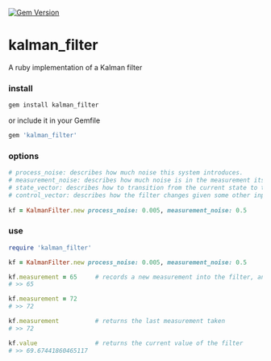 [![Gem Version](https://badge.fury.io/rb/kalman_filter.svg)](https://badge.fury.io/rb/kalman_filter)

# kalman_filter
A ruby implementation of a Kalman filter

### install
```bash
gem install kalman_filter
```
or include it in your Gemfile
```ruby
gem 'kalman_filter'
```
### options

```ruby
# process_noise: describes how much noise this system introduces.
# measurement_noise: describes how much noise is in the measurement itself.
# state_vector: describes how to transition from the current state to the next state.
# control_vector: describes how the filter changes given some other input.
  
kf = KalmanFilter.new process_noise: 0.005, measurement_noise: 0.5
```

### use

```ruby
require 'kalman_filter'

kf = KalmanFilter.new process_noise: 0.005, measurement_noise: 0.5

kf.measurement = 65     # records a new measurement into the filter, and returns the new value of the filter
# >> 65

kf.measurement = 72
# >> 72

kf.measurement          # returns the last measurement taken
# >> 72

kf.value                # returns the current value of the filter
# >> 69.67441860465117
```
